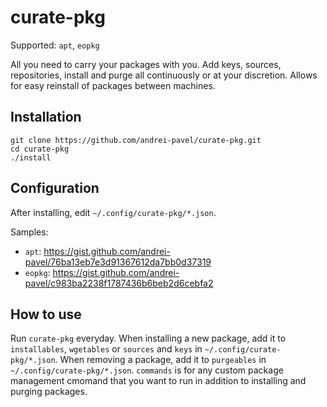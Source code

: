 # curate-pkg

Supported: `apt`, `eopkg`

All you need to carry your packages with you. Add keys, sources, repositories, install and purge all continuously or at your discretion. Allows for easy reinstall of packages between machines.

## Installation

```
git clone https://github.com/andrei-pavel/curate-pkg.git
cd curate-pkg
./install
```

## Configuration
After installing, edit `~/.config/curate-pkg/*.json`.

Samples:
- `apt`: https://gist.github.com/andrei-pavel/76ba13eb7e3d91367612da7bb0d37319
- `eopkg`: https://gist.github.com/andrei-pavel/c983ba2238f1787436b6beb2d6cebfa2

## How to use
Run `curate-pkg` everyday.
When installing a new package, add it to `installables`, `wgetables` or `sources` and `keys` in `~/.config/curate-pkg/*.json`.
When removing a package, add it to `purgeables` in `~/.config/curate-pkg/*.json`.
`commands` is for any custom package management cmomand that you want to run in addition to installing and purging packages.

